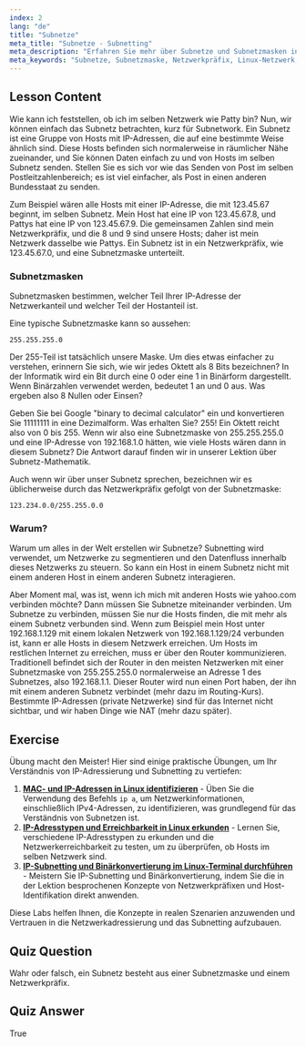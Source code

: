```yaml
---
index: 2
lang: "de"
title: "Subnetze"
meta_title: "Subnetze - Subnetting"
meta_description: "Erfahren Sie mehr über Subnetze und Subnetzmasken in der Linux-Vernetzung. Verstehen Sie Netzwerkpräfixe und wie Subnetze den Datenverkehr segmentieren. Beginnen Sie mit diesem anfängerfreundlichen Leitfaden!"
meta_keywords: "Subnetze, Subnetzmaske, Netzwerkpräfix, Linux-Netzwerk, IP-Adresse, Anfänger, Tutorial, ifconfig"
---
```


## Lesson Content

Wie kann ich feststellen, ob ich im selben Netzwerk wie Patty bin? Nun, wir können einfach das Subnetz betrachten, kurz für Subnetwork. Ein Subnetz ist eine Gruppe von Hosts mit IP-Adressen, die auf eine bestimmte Weise ähnlich sind. Diese Hosts befinden sich normalerweise in räumlicher Nähe zueinander, und Sie können Daten einfach zu und von Hosts im selben Subnetz senden. Stellen Sie es sich vor wie das Senden von Post im selben Postleitzahlenbereich; es ist viel einfacher, als Post in einen anderen Bundesstaat zu senden.

Zum Beispiel wären alle Hosts mit einer IP-Adresse, die mit 123.45.67 beginnt, im selben Subnetz. Mein Host hat eine IP von 123.45.67.8, und Pattys hat eine IP von 123.45.67.9. Die gemeinsamen Zahlen sind mein Netzwerkpräfix, und die 8 und 9 sind unsere Hosts; daher ist mein Netzwerk dasselbe wie Pattys. Ein Subnetz ist in ein Netzwerkpräfix, wie 123.45.67.0, und eine Subnetzmaske unterteilt.

### Subnetzmasken

Subnetzmasken bestimmen, welcher Teil Ihrer IP-Adresse der Netzwerkanteil und welcher Teil der Hostanteil ist.

Eine typische Subnetzmaske kann so aussehen:

```plaintext
255.255.255.0
```

Der 255-Teil ist tatsächlich unsere Maske. Um dies etwas einfacher zu verstehen, erinnern Sie sich, wie wir jedes Oktett als 8 Bits bezeichnen? In der Informatik wird ein Bit durch eine 0 oder eine 1 in Binärform dargestellt. Wenn Binärzahlen verwendet werden, bedeutet 1 an und 0 aus. Was ergeben also 8 Nullen oder Einsen?

Geben Sie bei Google "binary to decimal calculator" ein und konvertieren Sie 11111111 in eine Dezimalform. Was erhalten Sie? 255! Ein Oktett reicht also von 0 bis 255. Wenn wir also eine Subnetzmaske von 255.255.255.0 und eine IP-Adresse von 192.168.1.0 hätten, wie viele Hosts wären dann in diesem Subnetz? Die Antwort darauf finden wir in unserer Lektion über Subnetz-Mathematik.

Auch wenn wir über unser Subnetz sprechen, bezeichnen wir es üblicherweise durch das Netzwerkpräfix gefolgt von der Subnetzmaske:

```plaintext
123.234.0.0/255.255.0.0
```

### Warum?

Warum um alles in der Welt erstellen wir Subnetze? Subnetting wird verwendet, um Netzwerke zu segmentieren und den Datenfluss innerhalb dieses Netzwerks zu steuern. So kann ein Host in einem Subnetz nicht mit einem anderen Host in einem anderen Subnetz interagieren.

Aber Moment mal, was ist, wenn ich mich mit anderen Hosts wie yahoo.com verbinden möchte? Dann müssen Sie Subnetze miteinander verbinden. Um Subnetze zu verbinden, müssen Sie nur die Hosts finden, die mit mehr als einem Subnetz verbunden sind. Wenn zum Beispiel mein Host unter 192.168.1.129 mit einem lokalen Netzwerk von 192.168.1.129/24 verbunden ist, kann er alle Hosts in diesem Netzwerk erreichen. Um Hosts im restlichen Internet zu erreichen, muss er über den Router kommunizieren. Traditionell befindet sich der Router in den meisten Netzwerken mit einer Subnetzmaske von 255.255.255.0 normalerweise an Adresse 1 des Subnetzes, also 192.168.1.1. Dieser Router wird nun einen Port haben, der ihn mit einem anderen Subnetz verbindet (mehr dazu im Routing-Kurs). Bestimmte IP-Adressen (private Netzwerke) sind für das Internet nicht sichtbar, und wir haben Dinge wie NAT (mehr dazu später).

## Exercise

Übung macht den Meister! Hier sind einige praktische Übungen, um Ihr Verständnis von IP-Adressierung und Subnetting zu vertiefen:

1. **[MAC- und IP-Adressen in Linux identifizieren](https://labex.io/de/labs/comptia-identify-mac-and-ip-addresses-in-linux-592731)** - Üben Sie die Verwendung des Befehls `ip a`, um Netzwerkinformationen, einschließlich IPv4-Adressen, zu identifizieren, was grundlegend für das Verständnis von Subnetzen ist.
2. **[IP-Adresstypen und Erreichbarkeit in Linux erkunden](https://labex.io/de/labs/comptia-explore-ip-address-types-and-reachability-in-linux-592780)** - Lernen Sie, verschiedene IP-Adresstypen zu erkunden und die Netzwerkerreichbarkeit zu testen, um zu überprüfen, ob Hosts im selben Netzwerk sind.
3. **[IP-Subnetting und Binärkonvertierung im Linux-Terminal durchführen](https://labex.io/de/labs/comptia-perform-ip-subnetting-and-binary-conversion-in-the-linux-terminal-592782)** - Meistern Sie IP-Subnetting und Binärkonvertierung, indem Sie die in der Lektion besprochenen Konzepte von Netzwerkpräfixen und Host-Identifikation direkt anwenden.

Diese Labs helfen Ihnen, die Konzepte in realen Szenarien anzuwenden und Vertrauen in die Netzwerkadressierung und das Subnetting aufzubauen.

## Quiz Question

Wahr oder falsch, ein Subnetz besteht aus einer Subnetzmaske und einem Netzwerkpräfix.

## Quiz Answer

True
